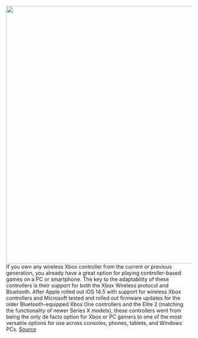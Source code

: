 <img src='https://cdn.vox-cdn.com/thumbor/ttS-ltUz9iu19wT9MTp8433fXjk=/0x0:2640x1748/1200x800/filters:focal(1109x663:1531x1085)/cdn.vox-cdn.com/uploads/chorus_image/image/68793089/twarren_xboxseriesxcontroller_VLS_3616_2_4.0.jpg' width='700px' /><br/>
If you own any wireless Xbox controller from the current or previous generation, you already have a great option for playing controller-based games on a PC or smartphone. The key to the adaptability of these controllers is their support for both the Xbox Wireless protocol and Bluetooth. After Apple rolled out iOS 14.5 with support for wireless Xbox controllers and Microsoft tested and rolled out firmware updates for the older Bluetooth-equipped Xbox One controllers and the Elite 2 (matching the functionality of newer Series X models), these controllers went from being the only de facto option for Xbox or PC gamers to one of the most versatile options for use across consoles, phones, tablets, and Windows PCs.
<a href='https://www.theverge.com/22273528/how-to-xbox-series-x-controller-swap-connection-phone-pc'> Source <a/>